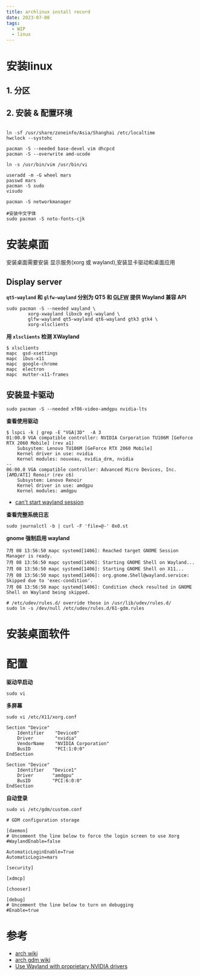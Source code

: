 ```yaml
---
title: archlinux install record
date: 2023-07-08
tags:
  - WIP
  - linux
---
```


# 安装linux

## 1. 分区

## 2. 安装 & 配置环境


```Shell

ln -sf /usr/share/zoneinfo/Asia/Shanghai /etc/localtime
hwclock --systohc

pacman -S --needed base-devel vim dhcpcd
pacman -S --overwrite amd-ucode

ln -s /usr/bin/vim /usr/bin/vi

useradd -m -G wheel mars
passwd mars
pacman -S sudo 
visudo

pacman -S networkmanager

#安装中文字体
sudo pacman -S noto-fonts-cjk

```

# 安装桌面

安装桌面需要安装 显示服务(xorg 或 wayland),安装显卡驱动和桌面应用

## Display server

**`qt5-wayland` 和 `glfw-wayland` 分别为 QT5 和 [GLFW](https://www.glfw.org/) 提供 Wayland 兼容 API**
```Shell
sudo pacman -S --needed wayland \
		xorg-xwayland libxcb egl-wayland \
		glfw-wayland qt5-wayland qt6-wayland gtk3 gtk4 \
		xorg-xlsclients
```

**用 `xlsclients` 检测 XWayland**
```Shell
$ xlsclients
mapc  gsd-xsettings
mapc  ibus-x11
mapc  google-chrome
mapc  electron
mapc  mutter-x11-frames
```

## 安装显卡驱动

```Shell
sudo pacman -S --needed xf86-video-amdgpu nvidia-lts
```

**查看使用驱动**
```Shell
$ lspci -k | grep -E "VGA|3D"  -A 3
01:00.0 VGA compatible controller: NVIDIA Corporation TU106M [GeForce RTX 2060 Mobile] (rev a1)
	Subsystem: Lenovo TU106M [GeForce RTX 2060 Mobile]
	Kernel driver in use: nvidia
	Kernel modules: nouveau, nvidia_drm, nvidia
--
06:00.0 VGA compatible controller: Advanced Micro Devices, Inc. [AMD/ATI] Renoir (rev c6)
	Subsystem: Lenovo Renoir
	Kernel driver in use: amdgpu
	Kernel modules: amdgpu
```

- [can't start wayland session](https://bbs.archlinux.org/viewtopic.php?id=283597)

**查看完整系统日志**
```Shell
sudo journalctl -b | curl -F 'file=@-' 0x0.st
```

**gnome 强制启用 wayland** 
```Shell
7月 08 13:56:50 mapc systemd[1406]: Reached target GNOME Session Manager is ready.
7月 08 13:56:50 mapc systemd[1406]: Starting GNOME Shell on Wayland...
7月 08 13:56:50 mapc systemd[1406]: Starting GNOME Shell on X11...
7月 08 13:56:50 mapc systemd[1406]: org.gnome.Shell@wayland.service: Skipped due to 'exec-condition'.
7月 08 13:56:50 mapc systemd[1406]: Condition check resulted in GNOME Shell on Wayland being skipped.

# /etc/udev/rules.d/ override those in /usr/lib/udev/rules.d/
sudo ln -s /dev/null /etc/udev/rules.d/61-gdm.rules
```


# 安装桌面软件

# 配置

**驱动早启动**
```Shell
sudo vi 

```

**多屏幕**
```Shell
sudo vi /etc/X11/xorg.conf

Section "Device"
    Identifier    "Device0"
    Driver        "nvidia"
    VendorName    "NVIDIA Corporation"
    BusID         "PCI:1:0:0"
EndSection

Section "Device"
    Identifier   "Device1"
    Driver       "amdgpu"
    BusID        "PCI:6:0:0"
EndSection
```

**自动登录**
```Shell
sudo vi /etc/gdm/custom.conf

# GDM configuration storage

[daemon]
# Uncomment the line below to force the login screen to use Xorg
#WaylandEnable=false

AutomaticLoginEnable=True
AutomaticLogin=mars

[security]

[xdmcp]

[chooser]

[debug]
# Uncomment the line below to turn on debugging
#Enable=true
```

# 参考

- [arch wiki](https://wiki.archlinux.org/)
- [arch gdm wiki](https://wiki.archlinux.org/title/GDM#Wayland_and_the_proprietary_NVIDIA_driver)
-  [Use Wayland with proprietary NVIDIA drivers](https://forum.manjaro.org/t/howto-use-wayland-with-proprietary-nvidia-drivers/36130)